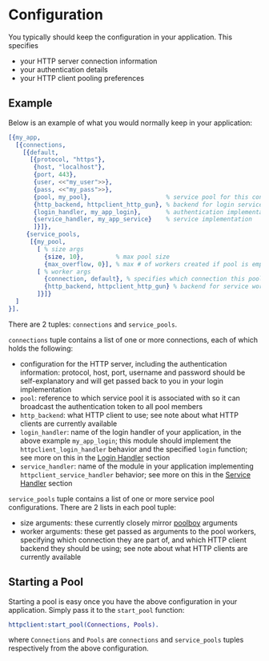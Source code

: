 Configuration
=============

You typically should keep the configuration in your application. This specifies

* your HTTP server connection information
* your authentication details
* your HTTP client pooling preferences

Example
-------

Below is an example of what you would normally keep in your application:

````erlang
[{my_app,
  [{connections,
    [{default,
      [{protocol, "https"},
       {host, "localhost"},
       {port, 443},
       {user, <<"my_user">>},
       {pass, <<"my_pass">>},
       {pool, my_pool},                     % service pool for this connection
       {http_backend, httpclient_http_gun}, % backend for login service
       {login_handler, my_app_login},       % authentication implementation
       {service_handler, my_app_service}    % service implementation
       ]}]},
     {service_pools,
      [{my_pool,
        [ % size args
          {size, 10},         % max pool size
          {max_overflow, 0}], % max # of workers created if pool is empty
        [ % worker args
          {connection, default}, % specifies which connection this pool maps to
          {http_backend, httpclient_http_gun} % backend for service workers
        ]}]}
  ]
}].
````
There are 2 tuples: `connections` and `service_pools`.

`connections` tuple contains a list of one or more connections, each of which
holds the following:
* configuration for the HTTP server, including the authentication information:
    protocol, host, port, username and password should be self-explanatory and
    will get passed back to you in your login implementation
* `pool`: reference to which service pool it is associated with so it can broadcast
    the authentication token to all pool members
* `http_backend`: what HTTP client to use; see note about what HTTP clients are
    currently available
* `login_handler`: name of the login handler of your application, in the above
    example `my_app_login`; this module should implement the
    `httpclient_login_handler` behavior and the specified `login` function;
    see more on this in the [Login Handler](Login_Handler.md) section
* `service_handler`: name of the module in your application implementing
    `httpclient_service_handler` behavior; see more on this in the
    [Service Handler](Service_Handler.md) section

`service_pools` tuple contains a list of one or more service pool
configurations. There are 2 lists in each pool tuple:

* size arguments: these currently closely mirror
    [poolboy](https://github.com/devinus/poolboy) arguments
* worker arguments: these get passed as arguments to the pool workers,
    specifying which connection they are part of, and which HTTP client backend
    they should be using; see note about what HTTP clients are currently
    available

Starting a Pool
---------------

Starting a pool is easy once you have the above configuration in your
application. Simply pass it to the `start_pool` function:

````erlang
httpclient:start_pool(Connections, Pools).
````

where `Connections` and `Pools` are `connections` and `service_pools` tuples
respectively from the above configuration.
